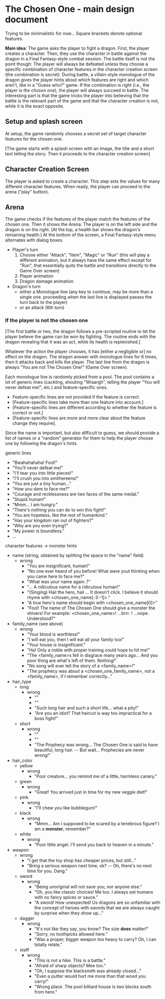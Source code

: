 # The Chosen One - main design document

Trying to be minimalistic for now... Square brackets denote optional features.

**Main idea**: The game asks the player to fight a dragon. First, the player creates a character. Then, they use the character in battle against the dragon in a Final Fantasy-style combat session. The battle itself is not the point though: The player will always be defeated unless they choose a specific combination of character features in the character creation screen (the combination is secret). During battle, a villain-style monologue of the dragon gives the player hints about which features are right and which aren't, like in a "Guess who?" game. If the combination is right (i.e., the player is *the chosen one*), the player will always succeed in battle. The interesting part is that the game tricks the player into believing that the battle is the relevant part of the game and that the character creation is not, while it is the exact opposite.

## Setup and splash screen
At setup, the game randomly chooses a secret set of target character features for the chosen one.

[The game starts with a splash screen with an image, the title and a short text telling the story. Then it proceeds to the character creation screen]

## Character Creation Screen
The player is asked to create a character. This step sets the values for many different character features. When ready, the player can proceed to the arena ("play" button).

## Arena
The game checks if the features of the player match the features of the chosen one. Then it shows the Arena: The player is on the left side and the dragon is on the right. [At the top, a health bar shows the dragon's remaining health.] At the bottom of the screen, a Final Fantasy-style menu alternates with dialog boxes.

- Player's turn
	1. Choose either "Attack", "Item", "Magic" or "Run" (this will play a different animation, but it always have the same effect except for "Run", that essentially quits the battle and transitions directly to the Game Over screen)
	2. Player animation
	3. Dragon damage animation
- Dragon's turn
	- either a Monologue line (any key to continue, may be more than a single one. proceeding when the last line is displayed passes the turn back to the player)
	- or an attack (6th turn)

### If the player is not the chosen one
[The first battle or two, the dragon follows a pre-scripted routine to let the player believe the game can be won by fighting. The routine ends with the dragon revealing that it was an act, while its health is replenished.]

Whatever the action the player chooses, it has [either a negligible or] no effect on the dragon. The dragon answer with monologue lines for 6 times, then it attacks back and kills the player. The last line from the dragon is always "You are not The Chosen One!" (Game Over screen).

Each monologue line is randomly picked from a pool. The pool contains a lot of generic lines (cackling, shouting "Wraargh", telling the player "You will never defeat me!", etc.) and feature-specific ones.
- Feature-specific lines are not provided if the feature is correct.
- [Feature-specific lines take more than one feature into account.]
- [Feature-specific lines are different according to whether the feature is correct or not.]
- [Feature-specific lines are more and more clear about the feature change they require].

Since the name is important, but also difficult to guess, we should provide a list of names or a "random" generator for them to help the player choose one by following the dragon's hints.

generic lines
- "Bwahahahaha! Fool!"
- "You'll never defeat me!"
- "I'll tear you into little pieces!"
- "I'll crush you into smithereens!"
- "You are just a tiny human..."
- "How you dare to face me?"
- "Courage and recklessness are two faces of the same medal."
- "Stupid human!"
- "Mmm... I am hungry."
- "There's nothing you can do to win this fight!"
- "You are hopeless, like the rest of humankind."
- "Has your kingdom ran out of fighters?"
- "Why are you even trying?"
- "My power is boundless."
- ...

character features -> monster hints
- name (string, obtained by splitting the space in the "name" field)
	- wrong
		- "You are insignificant, human!"
		- "No one ever heard of you before! What were yout thinking when you came here to face me?"
		- "What was your name again..?"
		- "<name>... A ridiculous name for a ridiculous human!"
		- "(Singing) Hail the hero, hail <name>... It doesn't click. I believe it should rhyme with <chosen_one_name[-3:-1]>."
		- "A true hero's name should begin with <chosen_one_name[0]>"
		- "Fool! The name of The Chosen One should give a monster the shivers! For example: <chosen_one_name>! ...brrr. <name>! ...nope. Understood?"
- family_name (see above)
	- wrong
		- "Your blood is worthless!"
		- "I will eat you, then I will eat all your family too!"
		- "Your house is insignificant."
		- "Ha! Only a noble with proper training could hope to hit me!"
		- "The <family_name>s fell in disgrace many years ago... And you poor thing are what's left of them. Nothing!"
		- "No song will ever tell the story of a <family_name>!"
		- "The prophecy was about a <chosen_one_family_name>, not a <family_name>, if I remember correctly..."
- hair_type
	- long
		- wrong
			- ""
			- ""
			- "Such long hair and such a short life... what a pity!"
			- "Are you an idiot? That haircut is way too impractical for a boss fight!"
	- short
		- wrong
			- ""
			- ""
			- "The Prophecy was wrong... The Chosen One is said to have beautiful, long hair. -- But wait... Prophecies are never wrong!"
- hair_color
	- yellow
		- wrong
			- "Poor creature... you remind me of a little, harmless canary."
	- green
		- wrong
			- "Great! You arrived just in time for my new veggie diet!"
	- pink
		- wrong
			- "I'll chew you like bubblegum!"
	- black
		- wrong
			- "Mmm... Am I supposed to be scared by a tenebrous figure? I am a **monster**, remember?"
	- white
		- wrong
			- "Poor little angel. I'll send you back to heaven in a minute."
- weapon
	- wrong
		- "I get that the toy shop has cheaper prices, but still..."
		- "Bring a serious weapon next time, ok? -- Oh, there's no next time for you. Dang."
	- sword
		- wrong
			- "Being unoriginal will not save you, nor anyone else."
			- "Oh, you like classic choices! Me too. I always eat humans with no fancy spices or sauce."
			- "A sword! How unexpected! Us dragons are so unfamiliar with the concept of heroes with swords that we are always caught by surprise when they show up..."
	- dagger
		- wrong
			- "It's not like they say, you know? The size **does** matter!"
			- "Sorry, no toothpicks allowed here."
			- "Was a proper, bigger weapon too heavy to carry? Oh, I can totally relate."
	- staff
		- wrong
			- "This is not a hike. This is a battle."
			- "Afraid of sharp objects? Mee too."
			- "Oh, I suppose the blacksmith was already closed..."
			- "Even a putter would hurt me more than that wood you carry!"
			- "Wrong place. The pool billiard house is two blocks south from here."
